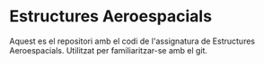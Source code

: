 # Estructures Aeroespacials
 

Aquest es el repositori amb el codi de l'assignatura de Estructures Aeroespacials. Utilitzat per familiaritzar-se amb el git.



